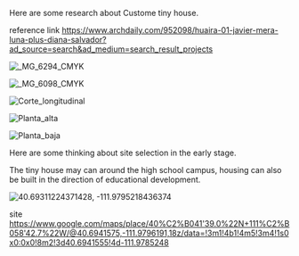 Here are some research about Custome tiny house. 

reference link
https://www.archdaily.com/952098/huaira-01-javier-mera-luna-plus-diana-salvador?ad_source=search&ad_medium=search_result_projects

![_MG_6294_CMYK](https://user-images.githubusercontent.com/90523160/133204959-e45a2a08-953e-4068-8959-254866085637.jpg)

![_MG_6098_CMYK](https://user-images.githubusercontent.com/90523160/133206385-916b5f01-eccf-4aac-a72f-d94f5c70a768.jpg)

![Corte_longitudinal](https://user-images.githubusercontent.com/90523160/133206414-571ce952-05dd-4c11-94d5-31760c8c0e29.jpg)

![Planta_alta](https://user-images.githubusercontent.com/90523160/133206417-18dcdbd6-ddad-489f-b321-d3089ed52949.jpg)

![Planta_baja](https://user-images.githubusercontent.com/90523160/133206419-74a2ebb2-4295-4cb5-98f3-70085ae8e54e.jpg)

Here are some thinking about site selection in the early stage.

The tiny house may can around the high school campus, housing can also be built in the direction of educational development.

![40.69311224371428, -111.9795218436374](https://user-images.githubusercontent.com/90523160/133249345-f589cc6d-5ae1-402f-8824-b2366f458b40.png)
 
 site
https://www.google.com/maps/place/40%C2%B041'39.0%22N+111%C2%B058'42.7%22W/@40.6941575,-111.9796191,18z/data=!3m1!4b1!4m5!3m4!1s0x0:0x0!8m2!3d40.6941555!4d-111.9785248
